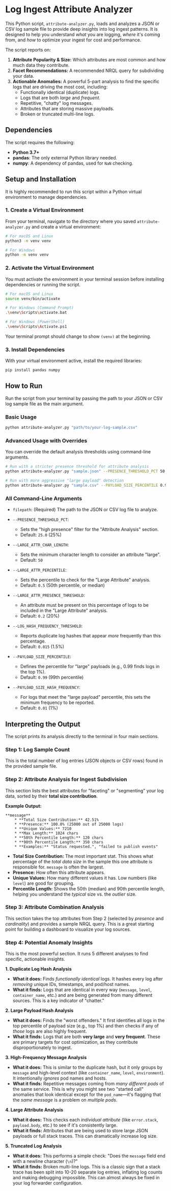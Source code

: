 # Log Ingest Attribute Analyzer

This Python script, `attribute-analyzer.py`, loads and analyzes a JSON or CSV log sample file to provide deep insights into log ingest patterns. It is designed to help you understand *what* you are logging, *where* it's coming from, and *how* to optimize your ingest for cost and performance.

The script reports on:
1.  **Attribute Popularity & Size:** Which attributes are most common and how much data they contribute.
2.  **Facet Recommendations:** A recommended NRQL query for subdividing your data.
3.  **Actionable Anomalies:** A powerful 5-part analysis to find the specific logs that are driving the most cost, including:
    * Functionally identical (duplicate) logs.
    * Logs that are both *large* and *frequent*.
    * Repetitive, "chatty" log messages.
    * Attributes that are storing massive payloads.
    * Broken or truncated multi-line logs.

## Dependencies

The script requires the following:
* **Python 3.7+**
* **pandas**: The only external Python library needed.
* **numpy**: A dependency of pandas, used for `NaN` checking.

## Setup and Installation

It is highly recommended to run this script within a Python virtual environment to manage dependencies.

### 1. Create a Virtual Environment

From your terminal, navigate to the directory where you saved `attribute-analyzer.py` and create a virtual environment:

```sh
# For macOS and Linux
python3 -m venv venv

# For Windows
python -m venv venv
````

### 2\. Activate the Virtual Environment

You must activate the environment in your terminal session before installing dependencies or running the script.

```sh
# For macOS and Linux
source venv/bin/activate

# For Windows (Command Prompt)
.\venv\Scripts\activate.bat

# For Windows (PowerShell)
.\venv\Scripts\Activate.ps1
```

Your terminal prompt should change to show `(venv)` at the beginning.

### 3\. Install Dependencies

With your virtual environment active, install the required libraries:

```sh
pip install pandas numpy
```

## How to Run

Run the script from your terminal by passing the path to your JSON or CSV log sample file as the main argument.

### Basic Usage

```sh
python attribute-analyzer.py "path/to/your-log-sample.csv"
```

### Advanced Usage with Overrides

You can override the default analysis thresholds using command-line arguments.

```sh
# Run with a stricter presence threshold for attribute analysis
python attribute-analyzer.py "sample.json" --PRESENCE_THRESHOLD_PCT 50

# Run with more aggressive "large payload" detection
python attribute-analyzer.py "sample.csv" --PAYLOAD_SIZE_PERCENTILE 0.95 --LARGE_ATTR_CHAR_LENGTH 250
```

### All Command-Line Arguments

  * `filepath`: (Required) The path to the JSON or CSV log file to analyze.

  * `--PRESENCE_THRESHOLD_PCT`:

      * Sets the "high presence" filter for the "Attribute Analysis" section.
      * Default: `25.0` (25%)

  * `--LARGE_ATTR_CHAR_LENGTH`:

      * Sets the minimum character length to consider an attribute "large".
      * Default: `50`

  * `--LARGE_ATTR_PERCENTILE`:

      * Sets the percentile to check for the "Large Attribute" analysis.
      * Default: `0.5` (50th percentile, or median)

  * `--LARGE_ATTR_PRESENCE_THRESHOLD`:

      * An attribute must be present on this percentage of logs to be included in the "Large Attribute" analysis.
      * Default: `0.2` (20%)

  * `--LOG_HASH_FREQUENCY_THRESHOLD`:

      * Reports duplicate log hashes that appear *more* frequently than this percentage.
      * Default: `0.015` (1.5%)

  * `--PAYLOAD_SIZE_PERCENTILE`:

      * Defines the percentile for "large" payloads (e.g., 0.99 finds logs in the top 1%).
      * Default: `0.99` (99th percentile)

  * `--PAYLOAD_SIZE_HASH_FREQUENCY`:

      * For logs that meet the "large payload" percentile, this sets the minimum frequency to be reported.
      * Default: `0.01` (1%)

## Interpreting the Output

The script prints its analysis directly to the terminal in four main sections.

### Step 1: Log Sample Count

This is the total number of log entries (JSON objects or CSV rows) found in the provided sample file.

### Step 2: Attribute Analysis for Ingest Subdivision

This section lists the best attributes for "faceting" or "segmenting" your log data, sorted by their **total size contribution**.

**Example Output:**

```
**message**
    * **Total Size Contribution:** 42.51%
    * **Presence:** 100.0% (25000 out of 25000 logs)
    * **Unique Values:** 7210
    * **Max Length:** 1024 chars
    * **50th Percentile Length:** 120 chars
    * **90th Percentile Length:** 350 chars
    * **Examples:** "Status requested.", "failed to publish events"
```

  * **Total Size Contribution:** The most important stat. This shows what percentage of the *total data size* in the sample this one attribute is responsible for. `message` is often the largest.
  * **Presence:** How often this attribute appears.
  * **Unique Values:** How many different values it has. Low numbers (like `level`) are good for grouping.
  * **Percentile Length:** Shows the 50th (median) and 90th percentile length, helping you understand the *typical* size vs. the *outlier* size.

### Step 3: Attribute Combination Analysis

This section takes the top attributes from Step 2 (selected by *presence* and *cardinality*) and provides a sample NRQL query. This is a great starting point for building a dashboard to visualize your log sources.

### Step 4: Potential Anomaly Insights

This is the most powerful section. It runs 5 different analyses to find specific, actionable insights.

**1. Duplicate Log Hash Analysis**

  * **What it does:** Finds *functionally identical* logs. It hashes every log after *removing* unique IDs, timestamps, and pod/host names.
  * **What it finds:** Logs that are identical in every way (`message`, `level`, `container_name`, etc.) and are being generated from many different sources. This is a key indicator of "chatter."

**2. Large Payload Hash Analysis**

  * **What it does:** Finds the "worst offenders." It first identifies all logs in the top percentile of payload size (e.g., top 1%) and then checks if any of *those* logs are also highly frequent.
  * **What it finds:** Logs that are both **very large** and **very frequent**. These are primary targets for cost optimization, as they contribute disproportionately to ingest.

**3. High-Frequency Message Analysis**

  * **What it does:** This is similar to the duplicate hash, but it only groups by `message` and high-level context (like `container_name`, `level`, `environment`). It intentionally *ignores* pod names and hosts.
  * **What it finds:** Repetitive messages coming from *many different pods* of the same service. This is why you might see two "started call" anomalies that look identical except for the `pod_name`—it's flagging that the *same message* is a problem on *multiple pods*.

**4. Large Attribute Analysis**

  * **What it does:** This checks each *individual attribute* (like `error.stack`, `payload.body`, etc.) to see if it's consistently large.
  * **What it finds:** Attributes that are being used to store large JSON payloads or full stack traces. This can dramatically increase log size.

**5. Truncated Log Analysis**

  * **What it does:** This performs a simple check: "Does the `message` field end with a newline character (`\n`)?"
  * **What it finds:** Broken multi-line logs. This is a classic sign that a stack trace has been split into 10-20 separate log entries, inflating log counts and making debugging impossible. This can almost always be fixed in your log forwarder configuration.

<!-- end list -->

```
```
